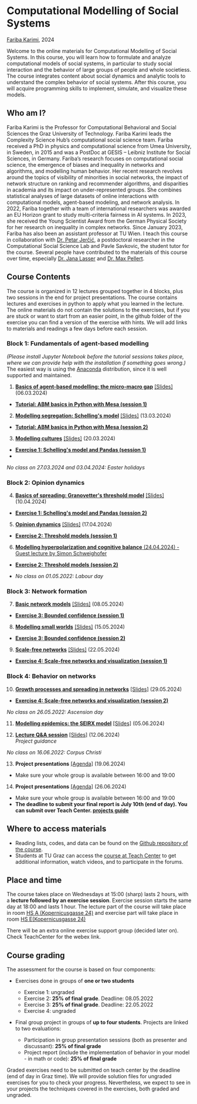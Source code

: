 # Computational Modelling of Social Systems
[Fariba Karimi](https://networkinequality.com/), 2024

Welcome to the online materials for Computational Modelling of Social Systems. In this course, you will learn how to formulate and analyze computational models of social systems, in particular to study social interaction and the behavior of large groups of people and whole societiess. The course integrates content about social dynamics and analytic tools to understand the complex behavior of social systems. After this course, you will acquire programming skills to implement, simulate, and visualize these models.

## Who am I?

Fariba Karimi is the Professor for Computational Behavioral and Social Sciences the Graz University of Technology. Fariba Karimi leads the Complexity Science Hub’s computational social science team. Fariba received a PhD in physics and computational science from Umea University, in Sweden, in 2015 and was a PostDoc at GESIS – Leibniz Institute for Social Sciences, in Germany. Fariba’s research focuses on computational social science, the emergence of biases and inequality in networks and algorithms, and modelling human behavior. Her recent research revolves around the topics of visibility of minorities in social networks, the impact of network structure on ranking and recommender algorithms, and disparities in academia and its impact on under-represented groups. She combines statistical analyses of large datasets of online interactions with computational models, agent-based modeling, and network analysis. In 2022, Fariba together with a team of international researchers was awarded an EU Horizon grant to study multi-criteria fairness in AI systems. In 2023, she received the Young Scientist Award from the German Physical Society for her research on inequality in complex networks. Since January 2023, Fariba has also been an assistant professor at TU Wien. I teach this course in collaboration with [Dr. Petar Jerčić](http://www.petarjercic.com/), a postdoctoral researcher in the Computational Social Science Lab and Pavle Savkovic, the student tutor for the course. Several people have contributed to the materials of this course over time, especially [Dr. Jana Lasser](https://janalasser.at/) and [Dr. Max Pellert](https://mpellert.at/).

## Course Contents
The course is organized in 12 lectures grouped together in 4 blocks, plus two sessions in the end for project presentations. The course contains lectures and exercises in python to apply what you learned in the lecture. The online materials do not contain the solutions to the exercises, but if you are stuck or want to start from an easier point, in the github folder of the exercise you can find a version of the exercise with hints. We will add links to materials and readings a few days before each session.

### Block 1: Fundamentals of agent-based modelling

*(Please install Jupyter Notebook before the tutorial sessions takes place, where we can provide help with the installation if something goes wrong.)* The easiest way is using the [Anaconda](https://jupyter-notebook-beginner-guide.readthedocs.io/en/latest/install.html) distribution, since it is well supported and maintained.

1. [**Basics of agent-based modelling: the micro-macro gap**](https://dgarcia-eu.github.io/ComputationalModellingSocialSystems/01_Introduction/Introduction.html) [[Slides]](https://dgarcia-eu.github.io/ComputationalModellingSocialSystems/01_Introduction/Slides/Slides.html)  (06.03.2024)  
- [**Tutorial: ABM basics in Python with Mesa (session 1)**](https://github.com/pjercic/ComputationalModellingSocialSystems2024/blob/main/tutorial%20files/Exercise_Tutorial.md)

2. [**Modelling segregation: Schelling's model**](https://dgarcia-eu.github.io/ComputationalModellingSocialSystems/02_Segregation/Segregation.html) [[Slides]](https://dgarcia-eu.github.io/ComputationalModellingSocialSystems/02_Segregation/Slides/Slides.html) (13.03.2024)  
- [**Tutorial: ABM basics in Python with Mesa (session 2)**](https://github.com/pjercic/ComputationalModellingSocialSystems2024/blob/main/tutorial%20files/Exercise_Tutorial.md)

3. [**Modelling cultures**](https://dgarcia-eu.github.io/ComputationalModellingSocialSystems/03_Culture/Culture.html) [[Slides]](https://dgarcia-eu.github.io/ComputationalModellingSocialSystems/03_Culture/Slides/Slides.html) (20.03.2024)  
- [**Exercise 1: Schelling's model and Pandas (session 1)**](https://github.com/dgarcia-eu/ComputationalModellingSocialSystems/blob/main/Exercise_01_Schelling/Excercise_Schelling_withSolution.md)
- 
*No class on 27.03.2024 and 03.04.2024: Easter holidays*

### Block 2: Opinion dynamics

4. [**Basics of spreading: Granovetter's threshold model**](https://dgarcia-eu.github.io/ComputationalModellingSocialSystems/04_BasicSpreading/BasicSpreading.html) [[Slides]](https://dgarcia-eu.github.io/ComputationalModellingSocialSystems/04_BasicSpreading/Slides/Slides.html)  (10.04.2024)  
- [**Exercise 1: Schelling's model and Pandas (session 2)**](https://github.com/dgarcia-eu/ComputationalModellingSocialSystems/blob/main/Exercise_01_Schelling/Excercise_Schelling_withSolution.md)

5. [**Opinion dynamics**](https://dgarcia-eu.github.io/ComputationalModellingSocialSystems/05_OpinionDynamics/OpinionDynamics.html) [[Slides]](https://dgarcia-eu.github.io/ComputationalModellingSocialSystems/05_OpinionDynamics/Slides/Slides.html)  (17.04.2024)  
- [**Exercise 2: Threshold models (session 1)**](https://github.com/dgarcia-eu/ComputationalModellingSocialSystems/blob/main/Exercise_02_Granovetter/Excercise_Granovetter.md)

6. [**Modelling hyperpolarization and cognitive balance**  (24.04.2024) - Guest lecture by Simon Schweighofer](https://dgarcia-eu.github.io/ComputationalModellingSocialSystems/06_Hyperpolarization/Hyperpolarization.html)    
- [**Exercise 2: Threshold models (session 2)**](https://github.com/dgarcia-eu/ComputationalModellingSocialSystems/blob/main/Exercise_02_Granovetter/Excercise_Granovetter.md)

- *No class on 01.05.2022: Labour day*

### Block 3: Network formation

7. [**Basic network models**](https://dgarcia-eu.github.io/ComputationalModellingSocialSystems/07_NetworkModels/NetworkModels.html) [[Slides]](https://dgarcia-eu.github.io/ComputationalModellingSocialSystems/07_NetworkModels/Slides/Slides.html)  (08.05.2024)  
- [**Exercise 3: Bounded confidence (session 1)**](https://github.com/dgarcia-eu/ComputationalModellingSocialSystems/blob/main/Exercise_03_BoundedConfidence/Excercise_Bounded-Confidence.md)

8. [**Modelling small worlds**](https://dgarcia-eu.github.io/ComputationalModellingSocialSystems/08_SmallWorlds/SmallWorlds.html) [[Slides]](https://dgarcia-eu.github.io/ComputationalModellingSocialSystems/08_SmallWorlds/Slides/Slides.html)  (15.05.2024)  
- [**Exercise 3: Bounded confidence (session 2)**](https://github.com/dgarcia-eu/ComputationalModellingSocialSystems/blob/main/Exercise_03_BoundedConfidence/Excercise_Bounded-Confidence.md)

9. [**Scale-free networks**](https://dgarcia-eu.github.io/ComputationalModellingSocialSystems/09_ScaleFreeNetworks/ScaleFreeNetworks.html) [[Slides]](https://dgarcia-eu.github.io/ComputationalModellingSocialSystems/09_ScaleFreeNetworks/Slides/Slides.html)  (22.05.2024)  
- [**Exercise 4: Scale-free networks and visualization (session 1)**](https://github.com/dgarcia-eu/ComputationalModellingSocialSystems/blob/main/Exercise_04_ScaleFreeNetworks/Excercise_Scale_Free_Networks.md)

### Block 4: Behavior on networks

10. [**Growth processes and spreading in networks**](https://dgarcia-eu.github.io/ComputationalModellingSocialSystems/10_GrowthAndSpreading/GrowthAndSpreading.html) [[Slides]](https://dgarcia-eu.github.io/ComputationalModellingSocialSystems/10_GrowthAndSpreading/Slides/Slides.html)  (29.05.2024)   
- [**Exercise 4: Scale-free networks and visualization (session 2)**](https://github.com/dgarcia-eu/ComputationalModellingSocialSystems/blob/main/Exercise_04_ScaleFreeNetworks/Excercise_Scale_Free_Networks.md)

*No class on 26.05.2022: Ascension day*

11. [**Modelling epidemics: the SEIRX model**](https://dgarcia-eu.github.io/ComputationalModellingSocialSystems/11_ModellingEpidemics/index.html) [[Slides]](https://dgarcia-eu.github.io/ComputationalModellingSocialSystems/11_ModellingEpidemics/index.html)  (05.06.2024) 

12. [**Lecture Q&A session**](https://dgarcia-eu.github.io/ComputationalModellingSocialSystems/12_Summary/Slides/Slides.html)  [[Slides]](https://dgarcia-eu.github.io/ComputationalModellingSocialSystems/12_Summary/Slides/Slides.html)  (12.06.2024)  
*Project guidance*  

*No class on 16.06.2022: Corpus Christi*

13. **Project presentations** [[Agenda]](https://github.com/dgarcia-eu/ComputationalModellingSocialSystems/blob/main/final_project_agenda.pdf) (19.06.2024)
- Make sure your whole group is available between 16:00 and 19:00

14. **Project presentations** [[Agenda]](https://github.com/dgarcia-eu/ComputationalModellingSocialSystems/blob/main/final_project_agenda.pdf) (26.06.2024)
- Make sure your whole group is available between 16:00 and 19:00
- **The deadline to submit your final report is July 10th (end of day). You can submit over Teach Center. [projects guide](https://dgarcia-eu.github.io/ComputationalModellingSocialSystems/ProjectsGuide.html)**

## Where to access materials

- Reading lists, codes, and data can be found on the [Github repository of the course](https://github.com/pjercic/ComputationalModellingSocialSystems2024).
- Students at TU Graz can access the [course at Teach Center](https://tc.tugraz.at/main/enrol/index.php?id=4384) to get additional information, watch videos, and to participate in the forums.


## Place and time

The course takes place on Wednesdays at 15:00 (sharp) lasts 2 hours, with a **lecture followed by an exercise session**. Exercise session starts the same day at 18:00 and lasts 1 hour. The lecture part of the course will take place in room [HS A (Kopernicusgasse 24)](https://online.tugraz.at/tug_online/ris.ris?corg=37&pQuellGeogrBTypNr=5&pZielGeogrBTypNr=5&pZielGeogrBerNr=350001&pRaumNr=4010&pActionFlag=A&pShowEinzelraum=J) and exercise part will take place in room [HS E(Kopernicusgasse 24)](https://online.tugraz.at/tug_online/ris.ris?corg=37&pQuellGeogrBTypNr=5&pZielGeogrBTypNr=5&pZielGeogrBerNr=350001&pRaumNr=3998&pActionFlag=A&pShowEinzelraum=J)

There will be an extra online exercise support group (decided later on). Check TeachCenter for the webex link.



## Course grading

The assessment for the course is based on four components:

- Exercises done in groups of **one or two students**
  - Exercise 1: ungraded
  - Exercise 2: **25% of final grade**. Deadline: 08.05.2022
  - Exercise 3: **25% of final grade**. Deadline: 22.05.2022
  - Exercise 4: ungraded
  
- Final group project in groups of **up to four students**. Projects are linked to two evaluations:
  - Participation in group presentation sessions (both as presenter and discussant): **25% of final grade**
  - Project report (include the implementation of behavior in your model - in math or code): **25% of final grade**


Graded exercises need to be submitted on teach center by the deadline (end of day in Graz time). We will provide solution files for ungraded exercises for you to check your progress. Nevertheless, we expect to see in your projects the techniques covered in the exercises, both graded and ungraded.
